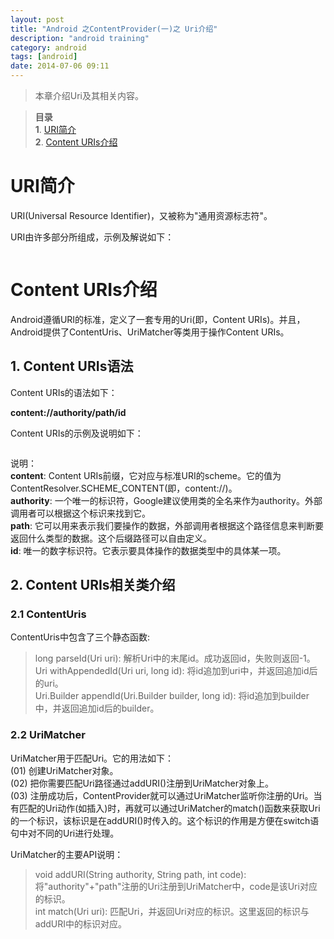 ```yaml
---
layout: post
title: "Android 之ContentProvider(一)之 Uri介绍"
description: "android training"
category: android
tags: [android]
date: 2014-07-06 09:11
---
```


> 本章介绍Uri及其相关内容。

> **目录**  
> **1**. [URI简介](#anchor1)  
> **2**. [Content URIs介绍](#anchor2)  


<a name="anchor1"></a>
# URI简介

URI(Universal Resource Identifier)，又被称为"通用资源标志符"。

URI由许多部分所组成，示例及解说如下：

<a href="https://raw.githubusercontent.com/wangkuiwu/android_applets/master/api_guide/app_components/contentprovider/pic/uri01.jpg"><img src="https://raw.githubusercontent.com/wangkuiwu/android_applets/master/api_guide/app_components/contentprovider/pic/uri01.jpg" alt="" /></a>


 
<a name="anchor2"></a>
# Content URIs介绍

Android遵循URI的标准，定义了一套专用的Uri(即，Content URIs)。并且，Android提供了ContentUris、UriMatcher等类用于操作Content URIs。

 
## 1. Content URIs语法

Content URIs的语法如下：

**content://authority/path/id**


Content URIs的示例及说明如下：
 
<a href="https://raw.githubusercontent.com/wangkuiwu/android_applets/master/api_guide/app_components/contentprovider/pic/uri02.jpg"><img src="https://raw.githubusercontent.com/wangkuiwu/android_applets/master/api_guide/app_components/contentprovider/pic/uri02.jpg" alt="" /></a>


说明：  
**content**: Content URIs前缀，它对应与标准URI的scheme。它的值为ContentResolver.SCHEME_CONTENT(即，content://)。  
**authority**: 一个唯一的标识符，Google建议使用类的全名来作为authority。外部调用者可以根据这个标识来找到它。  
**path**: 它可以用来表示我们要操作的数据，外部调用者根据这个路径信息来判断要返回什么类型的数据。这个后缀路径可以自由定义。  
**id**: 唯一的数字标识符。它表示要具体操作的数据类型中的具体某一项。


## 2. Content URIs相关类介绍

### 2.1 ContentUris

ContentUris中包含了三个静态函数:  
>  long parseId(Uri uri): 解析Uri中的末尾id。成功返回id，失败则返回-1。  
>  Uri withAppendedId(Uri uri, long id): 将id追加到uri中，并返回追加id后的uri。  
>  Uri.Builder appendId(Uri.Builder builder, long id): 将id追加到builder中，并返回追加id后的builder。  


### 2.2 UriMatcher

UriMatcher用于匹配Uri。它的用法如下：  
(01) 创建UriMatcher对象。  
(02) 把你需要匹配Uri路径通过addURI()注册到UriMatcher对象上。  
(03) 注册成功后，ContentProvider就可以通过UriMatcher监听你注册的Uri。当有匹配的Uri动作(如插入)时，再就可以通过UriMatcher的match()函数来获取Uri的一个标识，该标识是在addURI()时传入的。这个标识的作用是方便在switch语句中对不同的Uri进行处理。  

 
UriMatcher的主要API说明：  
> void addURI(String authority, String path, int code): 将"authority"+"path"注册的Uri注册到UriMatcher中，code是该Uri对应的标识。  
> int match(Uri uri): 匹配Uri，并返回Uri对应的标识。这里返回的标识与addURI中的标识对应。

